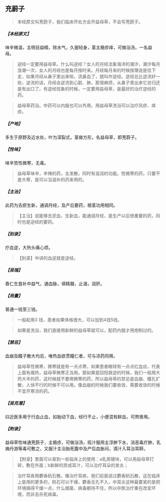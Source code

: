 ## 充蔚子

> 本经原文叫茺蔚子，我们临床开处方会开益母草，不会写茺蔚子。

##### 【本经原文】
味辛微温，主明目益精，除水气，久服轻身，茎主瘾疹痒，可做浴汤，一名益
母。

> 逆经一定要用益母草。什么叫逆经？女人的月经法象海洋的潮汐，潮汐每月涨潮一次，女人的月经也是每月按时来。月经每月来的时候按理说是往下走，如果月经从鼻子里出来啦，流鼻血了，就叫作逆经。逆经总比逆流好一些，逆流的话，月经会逆流到心脏、肺，那很麻烦，从鼻子里出来它总归还是有出口了。有逆经现象的时候，一定要用益母草，是最好的治疗逆经的药。

> 益母草药浴。中药可以内服也可以外用，用益母草洗浴可以治疗风疹、痒疹。

##### 【产地】
多生于原野及近水处，叶为深裂式，茎做方形，名益母草，即茺蔚子。
##### 【性味】
味辛苦性微寒，无毒。

> 益母草味辛，辛辣的药，主发散，同时有滋润的功能。性微寒的药，只要不是大寒，是可以当滋补的药来用的。

##### 【主治】
此药为去瘀生新，通调月经，及产后要药，根茎功用相同。

> 【主治】说能够去淤血，生新血，能通调月经，是生产以后很重要的药，同时也是逆经的要药。

##### 【别录】
疗血逆，大热头痛心烦。

> 【别录】中讲的血逆就是逆经。

##### 【吴瑞】
舂仁生食补中益气，通血脉，填精髓，止渴，润肝。
##### 【用量】
普通一钱至三钱。

> 一般起用3 钱，患者如果体格很大，可以加到4钱5钱。

> 如果是洗浴，我们直接用新鲜的益母草就可以，配药内服才用炮制过的。

##### 【禁忌】
血崩及瞳子散大均忌，唯热血欲贯瞳仁者，可与凉药同用。

> 益母草性微寒，微寒就是有一点点寒，如果患者眼球有一点点红血丝，代表上面有燥热，益母草微寒正当用。那如果是回阳救逆的时候，我们一般用大热大辛的药，这时候就不要用微寒的药，所以益母草的禁忌是血崩、瞳孔扩散，人快不行的时候不可以用。像血崩的时候我们要收敛，需要收敛的时候不宜开寒凉的药。

##### 【吴克潜】
曰近医多用于行血止血，如胎动下血，经行不止，小便混有鲜血，可熬膏用。
##### 【附录】
益母草性味通茺蔚子，主瘾疹，可做浴汤，捣汁服用主浮肿下水，消恶毒疔肿，乳痈丹游等毒可敷之，又服汁主治胎死腹中及产后血胀闷，滴汁入耳治耳聤。

> 【附录】里面可以查到一些临床上的使用：a乳房硬块，可以用益母草打碎，敷在外面；b新鲜的弄成耳汁，可以治疗耳朵的发炎；

> 治疗耳疾用麝香矾石散。像治疗耳疾，我们前面说过麝香矾石散，这在临床上是用的更多的，矾石可以干燥，麝香无孔不入，中耳炎这种最要紧的是把环境搞得干燥一点，什么细菌、病毒都待不住，所以中医治疗重在改变环境，而非去杀死病毒。